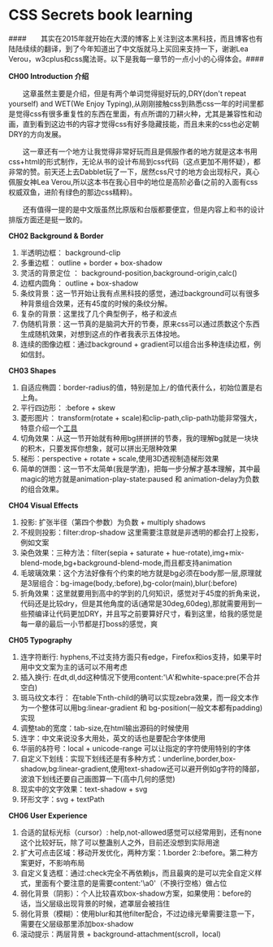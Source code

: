 
CSS Secrets book learning
========================

####　　其实在2015年就开始在大漠的博客上关注到这本黑科技，而且博客也有陆陆续续的翻译，到了今年知道出了中文版就马上买回来支持一下，谢谢Lea Verou，w3cplus和css魔法哥。以下是我每一章节的一点小小的心得体会。####


**CH00 Introduction 介绍** 

　　这章虽然主要是介绍，但是有两个单词觉得挺好玩的,DRY(don't repeat yourself) and WET(We Enjoy Typing),从刚刚接触css到熟悉css一年的时间里都是觉得css有很多重复性的东西在里面，有点所谓的刀耕火种，尤其是兼容性和动画，直到看到这边书的内容才觉得css有好多隐藏技能，而且未来的css也必定朝DRY的方向发展。

　　这一章还有一个地方让我觉得非常好玩而且是佩服作者的地方就是这本书用css+html的形式制作，无论从书的设计布局到css代码（这点更加不用怀疑），都非常的赞。前天还上去Dabblet玩了一下，居然css尺寸的地方会出现标尺，真心佩服女神Lea Verou,所以这本书在我心目中的地位是高阶必备(之前的入面有css权威双鱼，进阶有绿色的那边css精粹)。

　　还有值得一提的是中文版虽然比原版和台版都要便宜，但是内容上和书的设计排版方面还是挺一致的。
　　
  
**CH02 Background & Border**

1. 半透明边框： background-clip
2. 多重边框： outline + border + box-shadow
3. 灵活的背景定位 ： background-position,background-origin,calc()
4. 边框内圆角： outline + box-shadow
5. 条纹背景：这一节开始让我有点黑科技的感觉，通过background可以有很多种背景组合效果，还有45度的时候的条纹分解。
6. 复杂的背景：这里找了几个典型例子，格子和波点
7. 伪随机背景：这一节真的是脑洞大开的节奏，原来css可以通过质数这个东西生成随机效果，对想到这点的作者我表示五体投地。
8. 连续的图像边框：通过background + gradient可以组合出多种连续边框，例如信封。

**CH03 Shapes**

1. 自适应椭圆：border-radius的值，特别是加上`/`的值代表什么，初始位置是右上角。
2. 平行四边形： :before + skew 
3. 菱形图片： transform(rotate + scale)和clip-path,clip-path功能非常强大，特意介绍一个[工具](http://bennettfeely.com/clippy/)
4. 切角效果：从这一节开始就有种用bg拼拼拼的节奏，我的理解bg就是一块块的积木，只要发挥你想象，就可以拼出无限种效果
5. 梯形：perspective + rotate + scale,使用3D透视制造梯形效果
6. 简单的饼图：这一节不太简单(我是学渣)，把每一步分解才基本理解，其中最magic的地方就是animation-play-state:paused 和 animation-delay为负数的组合效果。

**CH04 Visual Effects**

1. 投影: 扩张半径（第四个参数）为负数 + multiply shadows
2. 不规则投影：filter:drop-shadow 这里需要注意就是非透明的都会打上投影，例如文案
3. 染色效果：三种方法：filter(sepia + saturate + hue-rotate),img+mix-blend-mode,bg+background-blend-mode,而且都支持animation
4. 毛玻璃效果：这个方法好像有个约束的地方就是bg必须在body那一层,原理就是3层组合：bg-image(body,:before),bg-color(main),blur(:before)
5. 折角效果：这里就要用到高中的学到的几何知识，感觉对于45度的折角来说，代码还是比较dry，但是其他角度的话(通常是30deg,60deg),那就需要用到一些预编译让代码更加DRY，并且写之前要算好尺寸，看到这里，给我的感觉是每一章的最后一小节都是打boss的感觉，爽

**CH05 Typography**

1. 连字符断行: hyphens,不过支持方面只有edge，Firefox和ios支持，如果平时用中文文案为主的话可以不用考虑
2. 插入换行: 在dt,dl,dd这种情况下使用content:'\A'和white-space:pre(不合并空白)
3. 斑马纹文本行： 在table下nth-child的确可以实现zebra效果，而一段文本作为一个整体可以用bg:linear-gradient 和 bg-position(一般文本都有padding)实现
4. 调整tab的宽度：tab-size,在html输出源码的时候使用
5. 连字：中文来说没多大用处，英文的话也是要配合字体使用
6. 华丽的&符号：local + unicode-range 可以让指定的字符使用特别的字体
7. 自定义下划线：实现下划线还是有多种方式：underline,border,box-shadow,bg:linear-gradient,使用text-shadow还可以避开例如g字符的降部，波浪下划线还要自己画图算一下(高中几何的感觉)
8. 现实中的文字效果：text-shadow + svg
9. 环形文字：svg + textPath

**CH06 User Experience**

1. 合适的鼠标光标（cursor）: help,not-allowed感觉可以经常用到，还有none这个比较好玩，除了可以整蛊别人之外，目前还没想到实际用途
2. 扩大可点击区域：移动开发优化，两种方案：1.border 2::before。第二种方案更好，不影响布局
3. 自定义复选框：通过:check完全不再依赖js，而且最爽的是可以完全自定义样式，里面有个要注意的是需要content:'\a0'（不换行空格）做占位
4. 弱化背景（阴影）：个人比较喜欢box-shadow方案，如果使用：before的话，当父层级出现背景的时候，遮罩层会被挡住
5. 弱化背景（模糊）：使用blur和其他filter配合，不过边缘光晕需要注意一下，需要在父层级那里添加box-shadow
6. 滚动提示：两层背景 + background-attachment(scroll，local)

